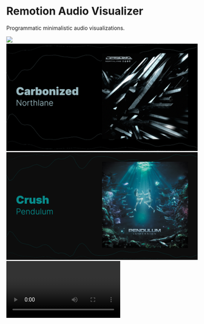 # Remotion Audio Visualizer

Programmatic minimalistic audio visualizations.

<img src="./docs/dna-horizontal-50fps-1920x1080.gif">

<img src="./docs/carbonized-horizontal-60fps-1920x1080.png">

<img src="./docs/crush-horizontal-60fps-1920x1080.png">

<video src="./docs/dna-horizontal-60fps-1920x1080.mp4">

## Development

**Install dependencies**

```sh
nvm use
npm ci
```

**Start video preview in development**

```sh
npm run dev
```

**Render video**

```sh
npm run render --video=ID # Available video ID's can be found in src/Root.tsx file
```

**Test**

```sh
npm run test:lint
npm run test:types
```

**Upgrade dependencies**

```sh
npm run upgrade
```
